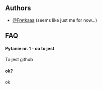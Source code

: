 ## Authors

- [@Fretkaaa](https://www.github.com/fretkaaa) (seems like just me for now...)

## FAQ

#### Pytanie nr. 1 - co to jest

To jest github

#### ok?

ok
<!---
Fretkaaa/Fretkaaa is a ✨ special ✨ repository because its `README.md` (this file) appears on your GitHub profile.
You can click the Preview link to take a look at your changes.
--->
